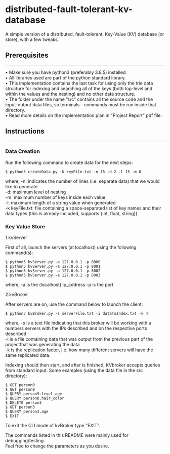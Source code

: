 # distributed-fault-tolerant-kv-database
A simple version of a distributed, fault-tolerant, Key-Value (KV) database (or store), with a few tweaks. 


## Prerequisites
---
• Make sure you have python3 (preferably 3.8.5) installed.  
• All libraries used are part of the python standard library.  
• This implementation contains the last task for using only the trie data structure for
indexing and searching all of the keys (both top-level and within the values and the
nesting) and no other data structure.  
• The folder under the name ”src” contains all the source code and the input-output
data files, so terminals - commands must be run inside that directory.  
• Read more details on the implementation plan in "Project Report" pdf file.  


## Instructions
---

### Data Creation

Run the following command to create data for the next steps:

    $ python3 createData.py -k keyFile.txt -n 15 -d 2 -l 15 -m 8

where,
-n: indicates the number of lines (i.e. separate data) that we would like to generate   
-d: maximum level of nesting  
-m: maximum number of keys inside each value  
-l: maximum length of a string value when generated  
-k keyFile.txt: file containing a space-separated list of key names and their data types (this is already included, supports {int, float, string})  

### Key Value Store
1.kvServer

First of all, launch the servers (at localhost) using the following command(s):

    $ python3 kvServer.py -a 127.0.0.1 -p 8000
    $ python3 kvServer.py -a 127.0.0.1 -p 8001
    $ python3 kvServer.py -a 127.0.0.1 -p 8002
    $ python3 kvServer.py -a 127.0.0.1 -p 8003

where,
-a is the (localhost) ip_address
-p is the port


2.kvBroker

After servers are on, use the command below to launch the client:

    $ python3 kvBroker.py -s serverFile.txt -i dataToIndex.txt -k 4

where,
-s is a text file indicating that this broker will be working with a numbers servers with the IPs described and on the respective ports described  
-i is a file containing data that was output from the previous part of the projectthat was generating the data  
-k is the replication factor, i.e. how many different servers will have the same replicated data.  

Indexing should then start, and after is finished, KVbroker accepts queries from standard input. Some examples (using the data file in the src directory):

    $ GET person0
    $ GET person9
    $ QUERY person9.level.age
    $ QUERY person8.hair_color
    $ DELETE person3
    $ GET person3
    $ QUERY person3.age
    $ EXIT

To exit the CLI mode of kvBroker type "EXIT". 



The commands listed in this README were mainly used for debugging/testing.  
Feel free to change the parameters as you desire.

